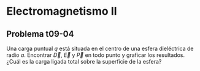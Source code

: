 # Electromagnetismo II
## Problema t09-04

Una carga puntual $`q`$ está situada en el centro de una esfera dieléctrica
de radio $`a`$. Encontrar $`\vec{D}`$, $`\vec{E}`$ y $`\vec{P}`$ en todo
punto y graficar los resultados. ¿Cuál es la carga ligada total sobre la
superficie de la esfera?
